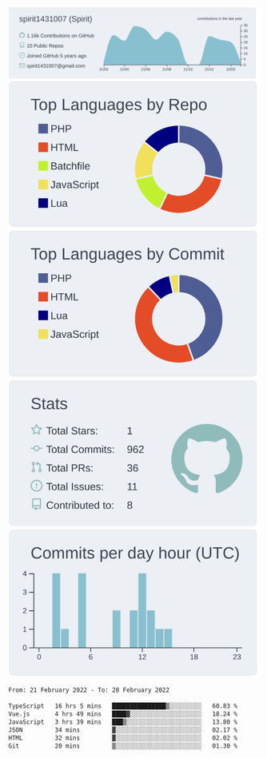 [![](https://raw.githubusercontent.com/spirit1431007/spirit1431007/master/profile-summary-card-output/nord_bright/0-profile-details.svg)](https://git.io/spiritx)
[![](https://raw.githubusercontent.com/spirit1431007/spirit1431007/master/profile-summary-card-output/nord_bright/1-repos-per-language.svg)](https://git.io/spiritx) [![](https://raw.githubusercontent.com/spirit1431007/spirit1431007/master/profile-summary-card-output/nord_bright/2-most-commit-language.svg)](https://git.io/spiritx)
[![](https://raw.githubusercontent.com/spirit1431007/spirit1431007/master/profile-summary-card-output/nord_bright/3-stats.svg)](https://git.io/spiritx) [![](https://raw.githubusercontent.com/spirit1431007/spirit1431007/master/profile-summary-card-output/nord_bright/4-productive-time.svg)](https://git.io/spiritx)

<!--START_SECTION:waka-->

```text
From: 21 February 2022 - To: 28 February 2022

TypeScript   16 hrs 5 mins   ███████████████▒░░░░░░░░░   60.83 %
Vue.js       4 hrs 49 mins   ████▓░░░░░░░░░░░░░░░░░░░░   18.24 %
JavaScript   3 hrs 39 mins   ███▒░░░░░░░░░░░░░░░░░░░░░   13.80 %
JSON         34 mins         ▓░░░░░░░░░░░░░░░░░░░░░░░░   02.17 %
HTML         32 mins         ▓░░░░░░░░░░░░░░░░░░░░░░░░   02.02 %
Git          20 mins         ▒░░░░░░░░░░░░░░░░░░░░░░░░   01.30 %
```

<!--END_SECTION:waka-->
